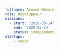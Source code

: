 ```yaml
---
fullname: Arnaud Ménard
role: Développeur
missions:
  - start: '2019-03-14'
    end: '2020-03-14'
    status: independent
startups:
    - sepia
---
```

